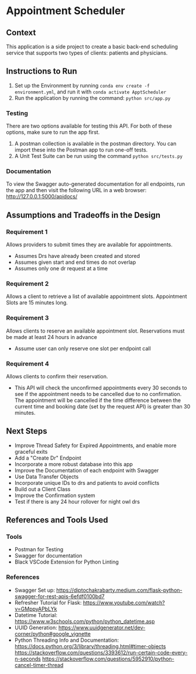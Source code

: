# Appointment Scheduler

## Context  

This application is a side project to create a basic back-end scheduling service that supports two types of clients: patients and physicians.

## Instructions to Run  

1. Set up the Environment by running ```conda env create -f environment.yml```, and run it with ```conda activate ApptScheduler```
2. Run the application by running the command: ```python src/app.py```

### Testing

There are two options available for testing this API. For both of these options, make sure to run the app first.

1. A postman collection is available in the postman directory. You can import these into the Postman app to run one-off tests.
2. A Unit Test Suite can be run using the command ```python src/tests.py```


### Documentation

To view the Swagger auto-generated documentation for all endpoints, run the app and then visit the following URL in a web browser: http://127.0.0.1:5000/apidocs/

## Assumptions and Tradeoffs in the Design

### Requirement 1

Allows providers to submit times they are available for appointments.

* Assumes Drs have already been created and stored
* Assumes given start and end times do not overlap
* Assumes only one dr request at a time

### Requirement 2

Allows a client to retrieve a list of available appointment slots. Appointment Slots are 15 minutes long.

### Requirement 3

Allows clients to reserve an available appointment slot. Reservations must be made at least 24 hours in advance

* Assume user can only reserve one slot per endpoint call

### Requirement 4

Allows clients to confirm their reservation.

* This API will check the unconfirmed appointments every 30 seconds to see if the appointment needs to be cancelled due to no confirmation. The appointment will be cancelled if the time difference between the current time and booking date (set by the request API) is greater than 30 minutes.

## Next Steps

* Improve Thread Safety for Expired Appointments, and enable more graceful exits
* Add a "Create Dr" Endpoint
* Incorporate a more robust database into this app
* Improve the Documentation of each endpoint with Swagger
* Use Data Transfer Objects
* Incorporate unique IDs to drs and patients to avoid conflicts
* Build out a Client Class
* Improve the Confirmation system
* Test if there is any 24 hour rollover for night owl drs

## References and Tools Used

### Tools

* Postman for Testing
* Swagger for documentation
* Black VSCode Extension for Python Linting

### References

* Swagger Set up: https://diptochakrabarty.medium.com/flask-python-swagger-for-rest-apis-6efdf0100bd7
* Refresher Tutorial for Flask: https://www.youtube.com/watch?v=GMppyAPbLYk
* Datetime Tutorial: https://www.w3schools.com/python/python_datetime.asp
* UUID Generation: https://www.uuidgenerator.net/dev-corner/python#google_vignette
* Python Threading Info and Documentation: https://docs.python.org/3/library/threading.html#timer-objects https://stackoverflow.com/questions/3393612/run-certain-code-every-n-seconds https://stackoverflow.com/questions/5952910/python-cancel-timer-thread